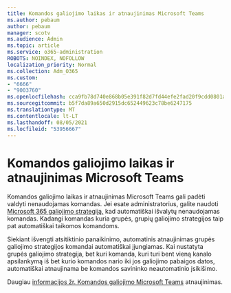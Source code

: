 ```yaml
---
title: Komandos galiojimo laikas ir atnaujinimas Microsoft Teams
ms.author: pebaum
author: pebaum
manager: scotv
ms.audience: Admin
ms.topic: article
ms.service: o365-administration
ROBOTS: NOINDEX, NOFOLLOW
localization_priority: Normal
ms.collection: Adm_O365
ms.custom:
- "6666"
- "9003760"
ms.openlocfilehash: cca9fb78d740e868b05e391f82d7fd44efe2fad20f9cdd0801ae05dbfa410a05
ms.sourcegitcommit: b5f7da89a650d2915dc652449623c78be6247175
ms.translationtype: MT
ms.contentlocale: lt-LT
ms.lasthandoff: 08/05/2021
ms.locfileid: "53956667"
---
```

# <a name="team-expiration-and-renewal-in-microsoft-teams"></a>Komandos galiojimo laikas ir atnaujinimas Microsoft Teams

Komandos galiojimo laikas ir atnaujinimas Microsoft Teams gali padėti valdyti nenaudojamas komandas. Jei esate administratorius, galite naudoti [Microsoft 365 galiojimo strategiją,](https://docs.microsoft.com/microsoft-365/admin/create-groups/office-365-groups-expiration-policy) kad automatiškai išvalytų nenaudojamas komandas. Kadangi komandas kuria grupės, grupių galiojimo strategijos taip pat automatiškai taikomos komandoms.

Siekiant išvengti atsitiktinio panaikinimo, automatinis atnaujinimas grupės galiojimo strategijos komandai automatiškai įjungiamas. Kai nustatyta grupės galiojimo strategija, bet kuri komanda, kuri turi bent vieną kanalo apsilankymą iš bet kurio komandos nario iki jos galiojimo pabaigos datos, automatiškai atnaujinama be komandos savininko neautomatinio įsikišimo.  

Daugiau [informacijos žr. Komandos galiojimo Microsoft Teams](https://docs.microsoft.com/microsoftteams/team-expiration-renewal) atnaujinimas.

